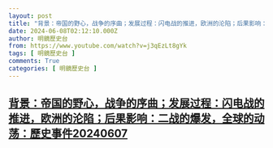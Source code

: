 ```yaml
---
layout: post
title: "背景：帝国的野心，战争的序曲；发展过程：闪电战的推进，欧洲的沦陷；后果影响：二战的爆发，全球的动荡：歷史事件20240607"
date: 2024-06-08T02:12:10.000Z
author: 明鏡歷史台
from: https://www.youtube.com/watch?v=j3qEzLt8gYk
tags: [ 明鏡歷史台 ]
comments: True
categories: [ 明鏡歷史台 ]
---
```

<!--1717812730000-->
[背景：帝国的野心，战争的序曲；发展过程：闪电战的推进，欧洲的沦陷；后果影响：二战的爆发，全球的动荡：歷史事件20240607](https://www.youtube.com/watch?v=j3qEzLt8gYk)
------

<div>

</div>
